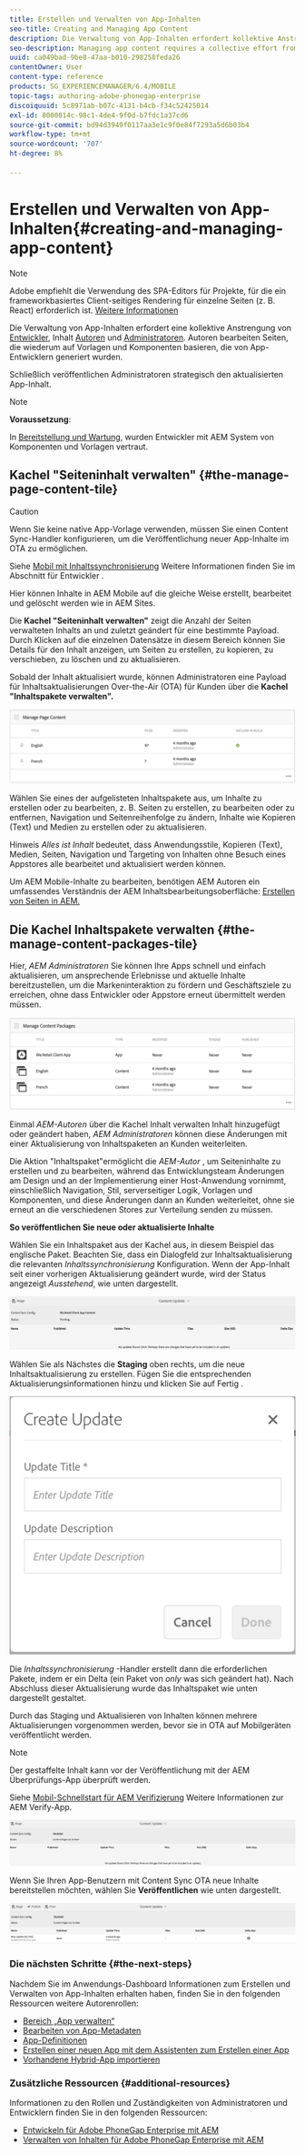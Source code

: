 ```yaml
---
title: Erstellen und Verwalten von App-Inhalten
seo-title: Creating and Managing App Content
description: Die Verwaltung von App-Inhalten erfordert kollektive Anstrengungen von Entwicklern, Inhaltsautoren und Administratoren.  Autoren bearbeiten Seiten, die wiederum auf Vorlagen und Komponenten basieren, die von App-Entwicklern generiert wurden.
seo-description: Managing app content requires a collective effort from developers, content authors and administrators.  Authors manipulate pages, which are in turn based off of templates and components generated by app developers.
uuid: ca049bad-9be8-47aa-b010-298258feda26
contentOwner: User
content-type: reference
products: SG_EXPERIENCEMANAGER/6.4/MOBILE
topic-tags: authoring-adobe-phonegap-enterprise
discoiquuid: 5c8971ab-b07c-4131-b4cb-f34c52425014
exl-id: 8000014c-98c1-4de4-9f0d-b7fdc1a37cd6
source-git-commit: bd94d3949f0117aa3e1c9f0e84f7293a5d6b03b4
workflow-type: tm+mt
source-wordcount: '707'
ht-degree: 8%

---
```


# Erstellen und Verwalten von App-Inhalten{#creating-and-managing-app-content}

>[!NOTE]
>
>Adobe empfiehlt die Verwendung des SPA-Editors für Projekte, für die ein frameworkbasiertes Client-seitiges Rendering für einzelne Seiten (z. B. React) erforderlich ist. [Weitere Informationen](/help/sites-developing/spa-overview.md)

Die Verwaltung von App-Inhalten erfordert eine kollektive Anstrengung von [Entwickler](#developer), Inhalt [Autoren](#author) und [Administratoren](#administrator). Autoren bearbeiten Seiten, die wiederum auf Vorlagen und Komponenten basieren, die von App-Entwicklern generiert wurden.

Schließlich veröffentlichen Administratoren strategisch den aktualisierten App-Inhalt.

>[!NOTE]
>
>**Voraussetzung**:
>
>In [Bereitstellung und Wartung](/help/sites-deploying/deploy.md), wurden Entwickler mit AEM System von Komponenten und Vorlagen vertraut.

## Kachel &quot;Seiteninhalt verwalten&quot; {#the-manage-page-content-tile}

>[!CAUTION]
>
>Wenn Sie keine native App-Vorlage verwenden, müssen Sie einen Content Sync-Handler konfigurieren, um die Veröffentlichung neuer App-Inhalte im OTA zu ermöglichen.
>
>Siehe [Mobil mit Inhaltssynchronisierung](/help/mobile/phonegap-contentsync.md) Weitere Informationen finden Sie im Abschnitt für Entwickler .

Hier können Inhalte in AEM Mobile auf die gleiche Weise erstellt, bearbeitet und gelöscht werden wie in AEM Sites.

Die **Kachel &quot;Seiteninhalt verwalten&quot;** zeigt die Anzahl der Seiten verwalteten Inhalts an und zuletzt geändert für eine bestimmte Payload. Durch Klicken auf die einzelnen Datensätze in diesem Bereich können Sie Details für den Inhalt anzeigen, um Seiten zu erstellen, zu kopieren, zu verschieben, zu löschen und zu aktualisieren.

Sobald der Inhalt aktualisiert wurde, können Administratoren eine Payload für Inhaltsaktualisierungen Over-the-Air (OTA) für Kunden über die **Kachel &quot;Inhaltspakete verwalten&quot;.**

![chlimage_1-161](assets/chlimage_1-161.png)

Wählen Sie eines der aufgelisteten Inhaltspakete aus, um Inhalte zu erstellen oder zu bearbeiten, z. B. Seiten zu erstellen, zu bearbeiten oder zu entfernen, Navigation und Seitenreihenfolge zu ändern, Inhalte wie Kopieren (Text) und Medien zu erstellen oder zu aktualisieren.

Hinweis *Alles ist Inhalt* bedeutet, dass Anwendungsstile, Kopieren (Text), Medien, Seiten, Navigation und Targeting von Inhalten ohne Besuch eines Appstores alle bearbeitet und aktualisiert werden können.

Um AEM Mobile-Inhalte zu bearbeiten, benötigen AEM Autoren ein umfassendes Verständnis der AEM Inhaltsbearbeitungsoberfläche: [Erstellen von Seiten in AEM.](/help/sites-authoring/qg-page-authoring.md)

## Die Kachel Inhaltspakete verwalten {#the-manage-content-packages-tile}

Hier, *AEM Administratoren* Sie können Ihre Apps schnell und einfach aktualisieren, um ansprechende Erlebnisse und aktuelle Inhalte bereitzustellen, um die Markeninteraktion zu fördern und Geschäftsziele zu erreichen, ohne dass Entwickler oder Appstore erneut übermittelt werden müssen.

![chlimage_1-162](assets/chlimage_1-162.png)

Einmal *AEM-Autoren* über die Kachel Inhalt verwalten Inhalt hinzugefügt oder geändert haben, *AEM Administratoren* können diese Änderungen mit einer Aktualisierung von Inhaltspaketen an Kunden weiterleiten.

Die Aktion &quot;Inhaltspaket&quot;ermöglicht die *AEM-Autor* , um Seiteninhalte zu erstellen und zu bearbeiten, während das Entwicklungsteam Änderungen am Design und an der Implementierung einer Host-Anwendung vornimmt, einschließlich Navigation, Stil, serverseitiger Logik, Vorlagen und Komponenten, und diese Änderungen dann an Kunden weiterleitet, ohne sie erneut an die verschiedenen Stores zur Verteilung senden zu müssen.

**So veröffentlichen Sie neue oder aktualisierte Inhalte**

Wählen Sie ein Inhaltspaket aus der Kachel aus, in diesem Beispiel das englische Paket. Beachten Sie, dass ein Dialogfeld zur Inhaltsaktualisierung die relevanten *Inhaltssynchronisierung* Konfiguration. Wenn der App-Inhalt seit einer vorherigen Aktualisierung geändert wurde, wird der Status angezeigt *Ausstehend*, wie unten dargestellt.

![chlimage_1-163](assets/chlimage_1-163.png)

Wählen Sie als Nächstes die **Staging** oben rechts, um die neue Inhaltsaktualisierung zu erstellen. Fügen Sie die entsprechenden Aktualisierungsinformationen hinzu und klicken Sie auf Fertig .

![chlimage_1-164](assets/chlimage_1-164.png)

Die *Inhaltssynchronisierung* -Handler erstellt dann die erforderlichen Pakete, indem er ein Delta (ein Paket von *only* was sich geändert hat). Nach Abschluss dieser Aktualisierung wurde das Inhaltspaket wie unten dargestellt gestaltet.

Durch das Staging und Aktualisieren von Inhalten können mehrere Aktualisierungen vorgenommen werden, bevor sie in OTA auf Mobilgeräten veröffentlicht werden.

>[!NOTE]
>
>Der gestaffelte Inhalt kann vor der Veröffentlichung mit der AEM Überprüfungs-App überprüft werden.
>
>Siehe [Mobil-Schnellstart für AEM Verifizierung](/help/mobile/phonegap-mobile-quickstart.md) Weitere Informationen zur AEM Verify-App.

![chlimage_1-165](assets/chlimage_1-165.png)

Wenn Sie Ihren App-Benutzern mit Content Sync OTA neue Inhalte bereitstellen möchten, wählen Sie **Veröffentlichen** wie unten dargestellt.

![chlimage_1-166](assets/chlimage_1-166.png)

### Die nächsten Schritte {#the-next-steps}

Nachdem Sie im Anwendungs-Dashboard Informationen zum Erstellen und Verwalten von App-Inhalten erhalten haben, finden Sie in den folgenden Ressourcen weitere Autorenrollen:

* [Bereich „App verwalten“](/help/mobile/phonegap-app-details-tile.md)
* [Bearbeiten von App-Metadaten](/help/mobile/phonegap-editmetadata.md)
* [App-Definitionen](/help/mobile/phonegap-app-definitions.md)
* [Erstellen einer neuen App mit dem Assistenten zum Erstellen einer App](/help/mobile/phonegap-create-new-app.md)
* [Vorhandene Hybrid-App importieren](/help/mobile/phonegap-adding-content-to-imported-app.md)

### Zusätzliche Ressourcen {#additional-resources}

Informationen zu den Rollen und Zuständigkeiten von Administratoren und Entwicklern finden Sie in den folgenden Ressourcen:

* [Entwickeln für Adobe PhoneGap Enterprise mit AEM](/help/mobile/developing-in-phonegap.md)
* [Verwalten von Inhalten für Adobe PhoneGap Enterprise mit AEM](/help/mobile/administer-phonegap.md)
